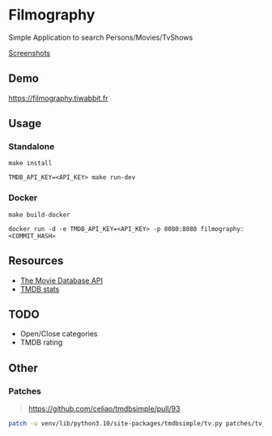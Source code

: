 # Filmography

Simple Application to search Persons/Movies/TvShows

[Screenshots](./resources/screenshots)

## Demo

https://filmography.tiwabbit.fr

## Usage

### Standalone

```shell
make install

TMDB_API_KEY=<API_KEY> make run-dev
```

### Docker

```shell
make build-docker

docker run -d -e TMDB_API_KEY=<API_KEY> -p 8080:8080 filmography:<COMMIT_HASH>
```

## Resources

- [The Movie Database API](https://developers.themoviedb.org/3/getting-started/introduction)
- [TMDB stats](https://www.themoviedb.org/settings/api)

## TODO

- Open/Close categories
- TMDB rating

## Other

### Patches

> https://github.com/celiao/tmdbsimple/pull/93

```bash
patch -u venv/lib/python3.10/site-packages/tmdbsimple/tv.py patches/tv_watch_providers.patch
```